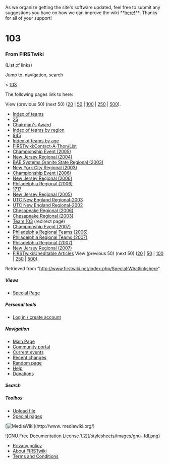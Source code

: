 As we organize getting the site's software updated, feel free to submit any
suggestions you have on how we can improve the wiki
_**_[here!](/index.php/User:Hallry/Suggestions "User:Hallry/Suggestions"
)_**_. Thanks for all of your support!

# 103

### From FIRSTwiki

(List of links)

Jump to: navigation, search

&lt; [103](/index.php?title=103&redirect=no "103" )  

The following pages link to here:

View (previous 50) (next 50)
([20](/index.php?title=Special:Whatlinkshere/103&limit=20&from=0
"Special:Whatlinkshere/103" ) |
[50](/index.php?title=Special:Whatlinkshere/103&limit=50&from=0
"Special:Whatlinkshere/103" ) |
[100](/index.php?title=Special:Whatlinkshere/103&limit=100&from=0
"Special:Whatlinkshere/103" ) |
[250](/index.php?title=Special:Whatlinkshere/103&limit=250&from=0
"Special:Whatlinkshere/103" ) |
[500](/index.php?title=Special:Whatlinkshere/103&limit=500&from=0
"Special:Whatlinkshere/103" )).

  * [Index of teams](/index.php/Index_of_teams "Index of teams" )
  * [25](/index.php/25 "25" )
  * [Chairman's Award](/index.php/Chairman%27s_Award "Chairman's Award" )
  * [Index of teams by region](/index.php/Index_of_teams_by_region "Index of teams by region" )
  * [945](/index.php/945 "945" )
  * [Index of teams by age](/index.php/Index_of_teams_by_age "Index of teams by age" )
  * [FIRSTwiki:Contact-A-Thon/List](/index.php/FIRSTwiki:Contact-A-Thon/List "FIRSTwiki:Contact-A-Thon/List" )
  * [Championship Event (2005)](/index.php/Championship_Event_%282005%29 "Championship Event \(2005\)" )
  * [New Jersey Regional (2004)](/index.php/New_Jersey_Regional_%282004%29 "New Jersey Regional \(2004\)" )
  * [BAE Systems Granite State Regional (2003)](/index.php/BAE_Systems_Granite_State_Regional_%282003%29 "BAE Systems Granite State Regional \(2003\)" )
  * [New York City Regional (2003)](/index.php/New_York_City_Regional_%282003%29 "New York City Regional \(2003\)" )
  * [Championship Event (2006)](/index.php/Championship_Event_%282006%29 "Championship Event \(2006\)" )
  * [New Jersey Regional (2006)](/index.php/New_Jersey_Regional_%282006%29 "New Jersey Regional \(2006\)" )
  * [Philadelphia Regional (2006)](/index.php/Philadelphia_Regional_%282006%29 "Philadelphia Regional \(2006\)" )
  * [1717](/index.php/1717 "1717" )
  * [New Jersey Regional (2005)](/index.php/New_Jersey_Regional_%282005%29 "New Jersey Regional \(2005\)" )
  * [UTC New England Regional-2003](/index.php/UTC_New_England_Regional-2003 "UTC New England Regional-2003" )
  * [UTC New England Regional-2002](/index.php/UTC_New_England_Regional-2002 "UTC New England Regional-2002" )
  * [Chesapeake Regional (2006)](/index.php/Chesapeake_Regional_%282006%29 "Chesapeake Regional \(2006\)" )
  * [Chesapeake Regional (2003)](/index.php/Chesapeake_Regional_%282003%29 "Chesapeake Regional \(2003\)" )
  * [Team 103](/index.php?title=Team_103&redirect=no "Team 103" ) (redirect page) 
  * [Championship Event (2007)](/index.php/Championship_Event_%282007%29 "Championship Event \(2007\)" )
  * [Philadelphia Regional Teams (2006)](/index.php/Philadelphia_Regional_Teams_%282006%29 "Philadelphia Regional Teams \(2006\)" )
  * [Philadelphia Regional Teams (2007)](/index.php/Philadelphia_Regional_Teams_%282007%29 "Philadelphia Regional Teams \(2007\)" )
  * [Philadelphia Regional (2007)](/index.php/Philadelphia_Regional_%282007%29 "Philadelphia Regional \(2007\)" )
  * [New Jersey Regional (2007)](/index.php/New_Jersey_Regional_%282007%29 "New Jersey Regional \(2007\)" )
  * [FIRSTwiki:Uneditable Articles](/index.php/FIRSTwiki:Uneditable_Articles "FIRSTwiki:Uneditable Articles" )
View (previous 50) (next 50)
([20](/index.php?title=Special:Whatlinkshere/103&limit=20&from=0
"Special:Whatlinkshere/103" ) |
[50](/index.php?title=Special:Whatlinkshere/103&limit=50&from=0
"Special:Whatlinkshere/103" ) |
[100](/index.php?title=Special:Whatlinkshere/103&limit=100&from=0
"Special:Whatlinkshere/103" ) |
[250](/index.php?title=Special:Whatlinkshere/103&limit=250&from=0
"Special:Whatlinkshere/103" ) |
[500](/index.php?title=Special:Whatlinkshere/103&limit=500&from=0
"Special:Whatlinkshere/103" )).

Retrieved from "<http://www.firstwiki.net/index.php/Special:Whatlinkshere>"

##### Views

  * [Special Page](/index.php/Special:Whatlinkshere/103)

##### Personal tools

  * [Log in / create account](/index.php?title=Special:Userlogin&returnto=Special:Whatlinkshere)

[](/index.php/Main_Page "Main Page" )

##### Navigation

  * [Main Page](/index.php/Main_Page)
  * [Community portal](/index.php/FIRSTwiki:Community_portal)
  * [Current events](/index.php/Current_events)
  * [Recent changes](/index.php/Special:Recentchanges)
  * [Random page](/index.php/Special:Random)
  * [Help](/index.php/FIRSTwiki:Help)
  * [Donations](/index.php/FIRSTwiki:Site_support)

##### Search



##### Toolbox

  * [Upload file](/index.php/Special:Upload)
  * [Special pages](/index.php/Special:Specialpages)

[![MediaWiki](/skins/common/images/poweredby_mediawiki_88x31.png)](http://www.
mediawiki.org/)

[![GNU Free Documentation License 1.2](/stylesheets/images/gnu-
fdl.png)](http://www.gnu.org/copyleft/fdl.html)

  * [Privacy policy](/index.php/FIRSTwiki:Privacy_policy "FIRSTwiki:Privacy policy" )
  * [About FIRSTwiki](/index.php/FIRSTwiki:About "FIRSTwiki:About" )
  * [Terms and Conditions](/index.php/FIRSTwiki:Terms_and_conditions "FIRSTwiki:Terms and conditions" )

